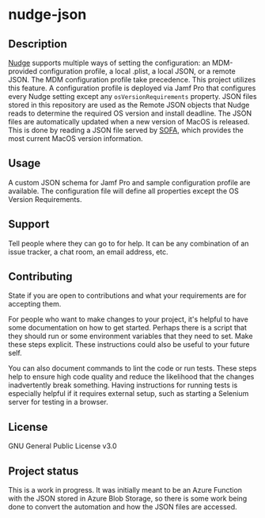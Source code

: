 # nudge-json

## Description
[Nudge](https://github.com/macadmins/nudge) supports multiple ways of setting the configuration: an MDM-provided configuration profile, a local .plist, a local JSON, or a remote JSON. The MDM configuration profile take precedence. This project utilizes this feature. A configuration profile is deployed via Jamf Pro that configures every Nudge setting except any `osVersionRequirements` property. JSON files stored in this repository are used as the Remote JSON objects that Nudge reads to determine the required OS version and install deadline. The JSON files are automatically updated when a new version of MacOS is released. This is done by reading a JSON file served by [SOFA](https://sofa.macadmins.io/), which provides the most current MacOS version information.

## Usage
A custom JSON schema for Jamf Pro and sample configuration profile are available. The configuration file will define all properties except the OS Version Requirements.

## Support
Tell people where they can go to for help. It can be any combination of an issue tracker, a chat room, an email address, etc.

## Contributing
State if you are open to contributions and what your requirements are for accepting them.

For people who want to make changes to your project, it's helpful to have some documentation on how to get started. Perhaps there is a script that they should run or some environment variables that they need to set. Make these steps explicit. These instructions could also be useful to your future self.

You can also document commands to lint the code or run tests. These steps help to ensure high code quality and reduce the likelihood that the changes inadvertently break something. Having instructions for running tests is especially helpful if it requires external setup, such as starting a Selenium server for testing in a browser.

## License
GNU General Public License v3.0

## Project status
This is a work in progress. It was initially meant to be an Azure Function with the JSON stored in Azure Blob Storage, so there is some work being done to convert the automation and how the JSON files are accessed.
